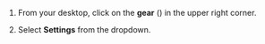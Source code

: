 1. From your desktop, click on the **gear**
   (<i class="icon-vector-cog"></i>) in the upper right corner.

1. Select **Settings** from the dropdown.
